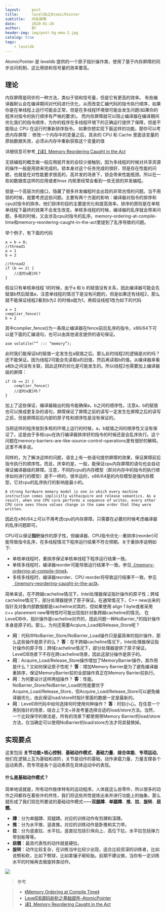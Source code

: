 ```yaml
---
layout:     post
title:      leveldb之AtomicPointer
subtitle:   内存屏障
date:       2020-01-28
author:     BY
header-img: img/post-bg-mma-2.jpg
catalog: true
tags:
    - leveldb
---
```


AtomicPointer 是 leveldb 提供的一个原子指针操作类，使用了基于内存屏障的同步访问机制，这比用锁和信号量的效率要高。


## 理论

内存屏障是同步的一种方法，类似于锁和信号量，但是它有更高的效率。
有些编译器默认会在编译期间对代码进行优化，从而改变汇编代码的指令执行顺序，如果你是在单线程上运行可能会正常，但是在多线程环境很可能会发生问题(如果你的程序对指令的执行顺序有严格的要求)。
而内存屏障就可以阻止编译器在编译期间优化我们的指令顺序，为你的程序在多线程环境下的正确运行提供了保障，但是不能阻止 CPU 在运行时重新排序指令。
如果你想实现下面这样的功能，那你可以考虑内存屏障：
修改一个内存中的变量之后，其余的 CPU 和 Cache 里面该变量的原始数据失效，必须从内存中重新获取这个变量的值

详细信息可参考[【译】Memory Reordering Caught in the Act](https://www.jianshu.com/p/5b317882dda6)

无锁编程的概念做一般应用层开发的会较少接触到，因为多线程的时候对共享资源的操作一般是用锁来完成的。锁本身对这个任务完成的很好，但是存在性能的问题，也就是在对性能要求很高的，高并发的场景下，锁会带来性能瓶颈。所以在一些如数据库这样的应用或者linux 内核里经常会看到一些无锁的并发编程。

锁是一个高层次的接口，隐藏了很多并发编程时会出现的非常古怪的问题。当不用锁的时候，就要考虑这些问题。主要有两个方面的影响：编译器对指令的排序和cpu对指令的排序。他们排序的目的主要是优化和提高效率。排序的原则是在单核单线程下最终的效果不会发生改变。单核多线程的时候，编译器的乱序就会带来问题，多核的时候，又会涉及cpu对指令的乱序。memory-ordering-at-compile-time和memory-reordering-caught-in-the-act里提到了乱序导致的问题。

举个例子，有下面的代码
```objc
a = b = 0;
//thread1
a = 1
b = 2

//thread2
if (b == 2) {
    //这时a是1吗？
}
```
假设只有单核单线程 1的时候，由于a 和 b 的赋值没有关系，因此编译器可能会先赋值b然后赋值a，注意单线程的情况下是没有问题的，但是如果还有线程2，那么就不能保证线程2看到b为2 的时候a就为1。再假设线程1改为如下的代码
```objc
a = 1
complier_fence()
b = 2
```
其中complier_fence()为一条阻止编译器在fence前后乱序的指令，x86/64下可以是下面的汇编语句，也可以由其他语言提供的语句保证。
```objc
asm volatile(“” ::: “memory”);
```
此时我们能保证b的赋值一定发生在a赋值之后。那么此时线程2的逻辑是对的吗？还不能保证。因为线程2可能会先读取a的旧值，然后再读取b的值。从编译器来看a和b之间没有关联，因此这样的优化是可能发生的。所以线程2也需要加上编译器级的屏障：
```objc
if (b == 2) {
    complier_fence()
    //这时a是1吗？
}
```
加上了这些保证，编译器输出的指令能确保a，b之间的顺序性。注意a，b的赋值也可以换成更复杂的语句，屏障保证了屏障之前的读写一定发生在屏障之后的读写之前，但是屏障前后内部的原子性和顺序性是没有保证的。

当把这样的程序放到多核的环境上运行的时候，a，b赋值之间的顺序性又没有保证了。这是由于多核cpu在执行编译器排序好的指令的时候还是会乱序执行。这个问题在memory-barriers-are-like-source-control-operations里有很好的解释。这里不再多说。

同样的，为了解决这样的问题，语言上有一些语句提供屏障的效果，保证屏障前后指令执行的顺序性。而且，庆幸的是，一般，能保证cpu内存屏障的语句也会自动保证编译器级的屏障。注意，不同的cpu的内存模型（即对内存中的指令的执行顺序如何进行的模型）是不一样的，很辛运的，x86/64是的内存模型是强内存模型，它对cpu的乱序执行的影响是最小的。

```objc
A strong hardware memory model is one in which every machine instruction comes implicitly withacquire and release semantics. As a result, when one CPU core performs a sequence of writes, every other CPU core sees those values change in the same order that they were written.
```
因此在x86/64上可以不用考虑cpu的内存屏障，只需要在必要的时候考虑编译器的乱序问题即可。

CPU可以保证**指针**操作的原子性，但编译器、CPU指令优化--重排序(reorder)可能导致指令乱序，在多线程情况下程序运行结果不符合预期。关于重排序说明如下:
- 单核单线程时，重排序保证单核单线程下程序运行结果一致。
- 单核多线程时，编译器reorder可能导致运行结果不一致。参见[《memory-ordering-at-compile-time》](https://preshing.com/20120625/memory-ordering-at-compile-time/)。
- 多核多线程时，编译器reorder、CPU reorder将导致运行结果不一致。参见[《memory-reordering-caught-in-the-act》](https://www.jianshu.com/p/5b317882dda6)。

简单来说，在不跨越cacheline情况下，Intel处理器保证指针操作的原子性；跨域cacheline情况下，部分处理器提供了原子保证。在通常情况下，C++ new出来的指针及对象内部数据都是cacheline对其的，但如果使用 align 1 byte或者采用c++ placement new等特性时可能出现指针对象跨越cacheline的情况。
在LevelDB中，指针操作是cacheline对齐的，因此问题一种NoBarrier_*的指针操作本身是原子的。那么，为何还需要Acqiure_Load和Release_Store呢？


- **问**：代码中NoBarrier_Store/NoBarrier_Load操作只是最简单的指针操作，那么这些操作是原子的么？
  **答**：在不跨越cacheline情况下，Intel处理器保证指针操作的原子性；跨域cacheline情况下，部分处理器提供了原子保证。LevelDB场景下不存在跨cacheline场景，因此这部分操作是原子的。
- **问**：Acquire_Load/Release_Store操作增加了MemoryBarrier操作，其作用是什么？又如何保证原子性呢？
  **答**：增加Memory Barrier是为了避免编译器重排序，保证MemoryBarrier前的全部操作真正在Memory Barrier前执行。
- **问**：为何要设计这样两组操作？
  **答**：性能。NoBarrier_Store/NoBarrier_Load的性能要优于Acquire_Load/Release_Store，但Acquire_Load/Release_Store可以避免编译器优化，由此保证load/store时指针里面的数据一定是最新的。
- **问**：LevelDB代码中如何选择何时使用何种操作？
  **答**：时刻小心。在任意一个用到指针的场景，结合上下文+并发考量选择合适的load/store方法。当然，一个比较保守的做法是，所有的场景下都使用带Memory Barrier的load/store方法，仅当确定可以使用NoBarrier的load/store方法才将其替换掉。

## 实现要点



这里包括 **关节功能+核心控制**、**基础动作模式**、**基础力量**、**综合体能**、**专项运动**。他们在逻辑上互为基础和进阶，关节是动作的基础，动作承载力量，力量支撑各个运动素质，而专项是各个运动素质在具体运动中的表现。


#### 什么是基础动作模式？

简单地说就是，所有动作肢体特有的运动程序。人体就这么些零件，所以很多的动作之间都存在着些许的共性，我们将这些共性提炼出来并进行功能上的抽象，那么就形成了我们现在所要说的基础动作模式——**双腿蹲**、**单腿蹲**、**推**、**拉**、**旋转**、**屈髋**。

- **蹲**：分为单腿蹲、双腿蹲。对应的训练动作有剪蹲和深蹲。
- **推**：分为水平推、竖直推。对应的训练动作是卧推和实力举。
- **拉**：分为竖直拉、水平拉。竖直拉包括引体向上、高位下拉，水平拉包括弹力带划船等等。
- **屈髋**：最具代表性的动作就是硬拉。
- **旋转**：动作比较复杂，在训练当中比较少出现，适合比较资深的训练者，比如说劈和砍，比如下劈球，比如拿锤子砸轮胎。前期不建议做，当你有一定训练水平的时候再去做旋转类动作。

![](https://ws4.sinaimg.cn/large/006tKfTcgy1fhg20yeticj30go0ptdmg.jpg)






>参考 

>- [《Memory Ordering at Compile Time》](https://preshing.com/20120625/memory-ordering-at-compile-time/)
>- [LevelDB源码剖析之基础部件-AtomicPointer](https://www.jianshu.com/p/3161784e7573)
>- [译】Memory Reordering Caught in the Act](https://www.jianshu.com/p/5b317882dda6)
